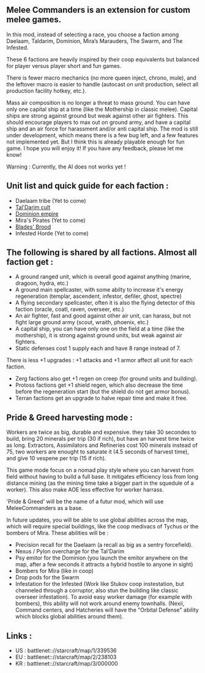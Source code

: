 ## Melee Commanders is an extension for custom melee games.

In this mod, instead of selecting a race, you choose a faction among Daelaam, Taldarim, Dominion, Mira’s Marauders, The Swarm, and The Infested.

These 6 factions are heavily inspired by their coop equivalents but balanced for player versus player short and fun games.

There is fewer macro mechanics (no more queen inject, chrono, mule), and the leftover macro is easier to handle (autocast on unit production, select all production facility hotkey, etc.).

Mass air composition is no longer a threat to mass ground. You can have only one capital ship at a time (like the Mothership in classic melee). Capital ships are strong against ground but weak against other air fighters. This should encourage players to max out on ground army, and have a capital ship and an air force for harassment and/or anti capital ship.
The mod is still under development, which means there is a few bug left, and a few features not implemented yet. But I think this is already playable enough for fun game.
I hope you will enjoy it! If you have any feedback, please let me know!

Warning :
Currently, the AI does not works yet !


## Unit list and quick guide for each faction :

- Daelaam tribe (Yet to come)
- [Tal'Darim cult](TalDarim/)
- [Dominion empire](Dominion/)
- Mira's Pirates (Yet to come)
- [Blades' Brood](Swarm/)
- Infested Horde (Yet to come)

## The following is shared by all factions. Almost all faction get :

- A ground ranged unit, which is overall good against anything (marine, dragoon, hydra, etc.)
- A ground main spellcaster, with some abilty to increase it's energy regeneration (templar, ascendent, infestor, defiler, ghost, spectre)
- A flying secondary spellcaster, often it is also the flying detector of this faction (oracle, coatl, raven, overseer, etc.)
- An air fighter, fast and good against other air unit, can harass, but not fight large ground army (scout, wraith, phoenix, etc.)
- A capital ship, you can have only one on the field at a time (like the mothership), it is strong against ground units, but weak against air fighters.
- Static defenses cost 1 supply each and have 8 range instead of 7.

There is less +1 upgrades : +1 attacks and +1 armor affect all unit for each faction.
- Zerg factions also get +1 regen on creep (for ground units and building).
- Protoss factions get +1 shield regen, which also decrease the time before the regeneration start (but the shield do not get armor bonus).
- Terran factions get an upgrade to halve repair time and make it free.

## Pride & Greed harvesting mode :

Workers are twice as big, durable and expensive. they take 30 secondes to build, bring 20 minerals per trip (30 if rich), but have an harvest time twice as long. Extractors, Assimilators and Refineries cost 100 minerals instead of 75, two workers are enought to saturate it (4.5 seconds of harvest time), and give 10 vespene per trip (15 if rich).

This game mode focus on a nomad play style where you can harvest from field without having to build a full base. It mitigates efficiency loss from long distance mining (as the mining time take a bigger part in the squedule of a worker). This also make AOE less effective for worker harrass.

'Pride & Greed' will be the name of a futur mod, which will use MeleeCommanders as a base.


In future updates, you will be able to use global abilities across the map, which will require special buildings, like the coop medivacs of Tychus or the bombers of Mira. These abilities will be :
- Precision recall for the Daelaam (a recall as big as a sentry forcefield).
- Nexus / Pylon overcharge for the Tal'Darim
- Psy emitor for the Dominion (you launch the emitor anywhere on the map, after a few seconds it attracts a hybrid hostile to anyone in sight)
- Bombers for Mira (like in coop)
- Drop pods for the Swarm
- Infestation for the Infested (Work like Stukov coop instestation, but channeled through a corruptor, also stun the building like classic overseer infestation).
To avoid easy worker damage (for example with bombers), this ability will not work around enemy townhalls. (Nexii, Command centers, and Hatcheries will have the "Orbital Defense" ability which blocks global abilities around them).



## Links :
- US : battlenet:://starcraft/map/1/339536
- EU : battlenet:://starcraft/map/2/238103
- KR : battlenet:://starcraft/map/3/000000
